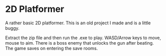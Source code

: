 # 2D Platformer

A rather basic 2D platformer. This is an old project I made and is a little buggy.

Extract the zip file and then run the .exe to play. WASD/Arrow keys to move, mouse to aim. There is a boss enemy that unlocks the gun after beating. The game saves on entering the save rooms.
